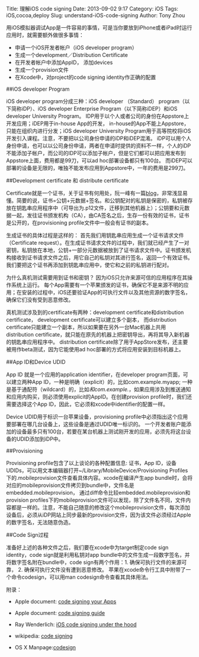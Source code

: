 Title: 理解iOS code signing
Date: 2013-09-02 9:17
Category: iOS
Tags: iOS,cocoa,deploy 
Slug: understand-iOS-code-signing
Author: Tony Zhou

用iOS模拟器调试App是一件容易的事情，可是当你要放到iPhone或者iPad时运行应用时，就需要额外做很多事情：

* 申请一个iOS开发者帐户（iOS developer program）
* 生成一个development／Distribution Certificate
* 在开发者帐户中添加AppID， 添加devices
* 生成一个provision文件
* 在Xcode中，对project的code signing identity作正确的配置

##iOS developer Program

iOS developer program分成三种：iOS developer （Standard） program（以下简称iDP）、iOS developer Enterprise Program（以下简称iDEP）和iOS developer University Program。 IDP用于以个人或者公司的身份在Appstore上开发应用；iDEP用于in-house App的开发， in-house的App不能上Appstore，只能在组织内进行分发；iOS developer University Program用于高等院校将iOS开发引入课程。注意，不要把以公司身份申请的iDP和iDEP混淆。 iDP可以用个人身份申请，也可以以公司身份申请，两者在申请时提供的资料不一样，个人的iDP不能添加子帐户，而公司的IDP可以添加子帐户，但是它们都可以把应用发布到Appstore上面，费用都是99刀，可以ad hoc部署设备都只有100台。 而iDEP可以部署的设备是无限的，唯独不能发布应用到Appstore中，一年的费用是299刀。 

##Development certificate 和 distribute certificate

Certificate就是一个证书，关于证书有何用处，阮一峰有一篇[blog](http://www.ruanyifeng.com/blog/2011/08/what_is_a_digital_signature.html)，非常浅显易懂。简要的说，证书=公钥+元数据+签名。和公钥配对的私钥是保密的，私钥被存放在钥匙串应用程序中（可导出为.p12文件，迁移到其他机器上）；公钥要和元数据一起，发往证书颁发机构（CA），由CA签名之后，生存一份有效的证书，证书是公开的，在provisioning profile文件中一般会有证书的副本。

生成证书的具体过程是这样的： 首先我们用钥匙串应用生成一个证书请求文件（Certificate request）。在生成证书请求文件的过程中，我们就已经产生了一对密钥，私钥放在本地，公钥+一部分元数据被放到了证书请求文件中。证书颁发机构接收到证书请求文件之后，用它自己的私钥对其进行签名，返回一个有效证书。 我们要把这个证书再添加到钥匙串应用中，使它和之前的私钥进行配对。

为什么真机测试需要用到证书和密钥？ 因为iOS只允许来源可信的应用程序在其操作系统上运行。 每个App需要有一个苹果颁发的证书，确保它不是来源不明的应用；在安装的过程中，iOS还要验证App的可执行文件以及其他资源的数字签名，确保它们没有受到恶意修改。

真机测试涉及到的certificate有两种：development certificate和distribution certificate， development certificate可以建立多个副本， 而distribution certificate只能建立一个副本，所以如果要在另外一台Mac机器上共用distribution certificate，就只能在原先的机器上把密钥导出，再将其导入新机器的钥匙串应用程序中。 distribution certificate除了用于AppStore发布，还主要被用作beta测试，因为它能使用ad hoc部署的方式将应用安装到目标机器上。

##App ID和Device UDID

App ID 就是一个应用的application identifier，在developer program页面，可以建立两种App ID，一种是明确（explicit）的，比如com.example.myapp; 一种是基于通配符（wildcard）的，比如*和com.example.*，如果应用涉及到推送通知和应用内购买，则必须使用explicit的AppID。在创建provision profile时，我们还需要选择这个App ID，因此，它必须和xcode中identifier的配置一样。

Device UDID用于标识一台苹果设备，provisioning profile中必须指出这个应用要部署在哪几台设备上，这些设备是通过UDID唯一标识的。 一个开发者账户能添加的设备最多只有100台，若要在某台机器上测试刚开发的应用，必须先将这台设备的UDID添加到iDP中。

##Provisioning

Provisioning profile包含了以上谈论的各种配置信息: 证书，App ID，设备UDIDs，可以用文本编辑器打开~/Library/MobileDevice/Provisioning Profiles下的.mobileprovision文件查看具体内容。xcode在编译产生app bundle时，会将对应的mobileprovision文件拷贝到bundle中，文件名是embedded.mobileprovision， 通过diff命令比较embedded.mobileprovision和provision profiles下的mobileprovision文件可以发现，除了文件名不同，文件内容都是一样的。注意，不能自己随意的修改这个mobileprovision文件，每次添加设备后，必须从iDP网站上同步最新的provision文件，因为该文件必须经过Apple的数字签名，无法随意伪造。

##Code Sign过程

准备好上述的各种文件之后，我们要在xcode中为target制定code sign identity，code sign就是利用私钥对app bundle中的文件生成一段数字签名，并将数字签名附在bundle中，code sign有两个作用：1. 确保可执行文件的来源可靠， 2. 确保可执行文件没有遭到恶意修改。 苹果在xcode命令行工具中附带了一个命令codesign，可以用man codesign命令查看其具体用法。


附录：

* Apple document: [code signing your Apps](https://developer.apple.com/library/ios/documentation/IDEs/Conceptual/AppDistributionGuide/CodeSigningYourApps/CodeSigningYourApps.html)

* Apple document: [code signing guide](https://developer.apple.com/library/mac/documentation/security/conceptual/CodeSigningGuide/Introduction/Introduction.html)

* Ray Wenderlich: [iOS code signing under the hood](http://www.raywenderlich.com/2915/ios-code-signing-under-the-hood)

* wikipedia: [code signing](http://en.wikipedia.org/wiki/Code_signing)

* OS X Manpage:[codesign](https://developer.apple.com/library/mac/documentation/Darwin/Reference/ManPages/man1/codesign.1.html)
